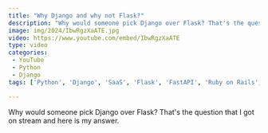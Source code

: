 ```yaml
---
title: "Why Django and why not Flask?"
description: "Why would someone pick Django over Flask? That's the question that I got on stream and here is my answer."
image: img/2024/IbwRgzXaATE.jpg
video: https://www.youtube.com/embed/IbwRgzXaATE
type: video
categories:
 - YouTube
 - Python
 - Django
tags: ['Python', 'Django', 'SaaS', 'Flask', 'FastAPI', 'Ruby on Rails', 'Laravel']

---
```


Why would someone pick Django over Flask? That's the question that I got on stream and here is my answer.
